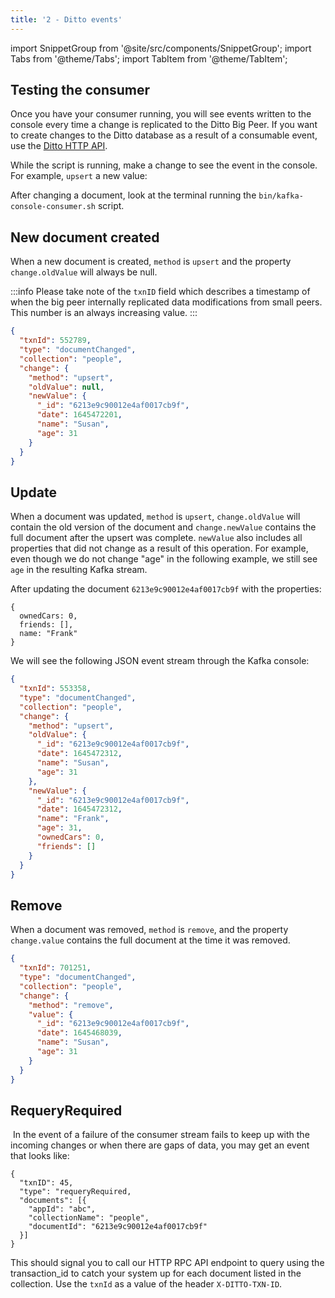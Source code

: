 ```yaml
---
title: '2 - Ditto events'
---
```


import SnippetGroup from '@site/src/components/SnippetGroup';
import Tabs from '@theme/Tabs';
import TabItem from '@theme/TabItem';

## Testing the consumer

Once you have your consumer running, you will see events written to the console
every time a change is replicated to the Ditto Big Peer.  If you want to create
changes to the Ditto database as a result of a consumable event, use the [Ditto
HTTP API](/http/common/concepts/writing).


While the script is running, make a change to see the event in the console. For example, `upsert` a new value:

<SnippetGroup name='upsert' />

After changing a document, look at the terminal running the `bin/kafka-console-consumer.sh` script. 

## New document created

When a new document is created, `method` is `upsert` and the property `change.oldValue` will always be null.

:::info
Please take note of the `txnID` field which describes a timestamp of when the big peer internally replicated data modifications from small peers. This number is an always increasing value.
:::

```json
{
  "txnId": 552789,
  "type": "documentChanged",
  "collection": "people",
  "change": {
    "method": "upsert",
    "oldValue": null,
    "newValue": {
      "_id": "6213e9c90012e4af0017cb9f",
      "date": 1645472201,
      "name": "Susan",
      "age": 31
    }
  }
}
```


## Update

When a document was updated, `method` is `upsert`, `change.oldValue` will contain the old version of the document and `change.newValue` contains the full document after the upsert was complete. `newValue` also includes all properties that did not change as a result of this operation. For example, even though we do not change "age" in the following example, we still see `age` in the resulting Kafka stream. 

After updating the document `6213e9c90012e4af0017cb9f` with the properties:
```
{
  ownedCars: 0, 
  friends: [], 
  name: "Frank"
}
```

We will see the following JSON event stream through the Kafka console:

```json
{
  "txnId": 553358,
  "type": "documentChanged",
  "collection": "people",
  "change": {
    "method": "upsert",
    "oldValue": {
      "_id": "6213e9c90012e4af0017cb9f",
      "date": 1645472312,
      "name": "Susan",
      "age": 31
    },
    "newValue": {
      "_id": "6213e9c90012e4af0017cb9f",
      "date": 1645472312,
      "name": "Frank",
      "age": 31,
      "ownedCars": 0,
      "friends": []
    }
  }
}
```


## Remove

When a document was removed, `method` is `remove`, and the property `change.value` contains the full document at the time it was removed. 

```json
{
  "txnId": 701251,
  "type": "documentChanged",
  "collection": "people",
  "change": {
    "method": "remove",
    "value": {
      "_id": "6213e9c90012e4af0017cb9f",
      "date": 1645468039,
      "name": "Susan",
      "age": 31 
    }
  }
}
```

## RequeryRequired
​
In the event of a failure of the consumer stream fails to keep up with the incoming changes or when there are gaps of data, you may get an event that looks like:
​
```jsonc
{
  "txnID": 45,
  "type": "requeryRequired,
  "documents": [{
    "appId": "abc",
    "collectionName": "people",
    "documentId": "6213e9c90012e4af0017cb9f"
  }]
}
```

This should signal you to call our HTTP RPC API endpoint to query using the transaction_id to catch your system up for each document listed in the collection. Use the `txnId` as a value of the header `X-DITTO-TXN-ID`. 
